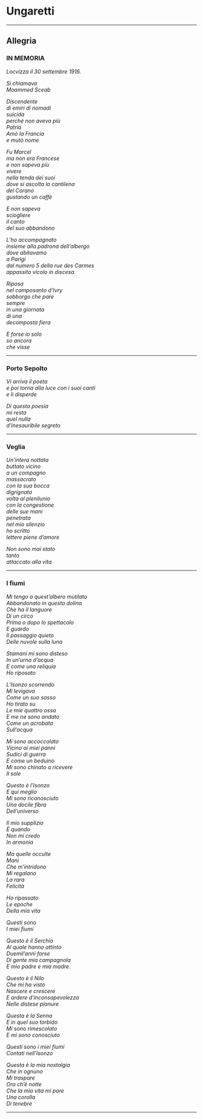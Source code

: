 # Ungaretti
---
## Allegria

### IN MEMORIA
_Locvizza il 30 settembre 1916._

_Si chiamava  
Moammed Sceab_

_Discendente  
di emiri di nomadi  
suicida  
perché non aveva più  
Patria  
Amò la Francia  
e mutò nome_

_Fu Marcel  
ma non era Francese  
e non sapeva più  
vivere  
nella tenda dei suoi  
dove si ascolta la cantilena  
del Corano  
gustando un caffè_

_E non sapeva  
sciogliere  
il canto  
del suo abbandono_

_L’ho accompagnato  
insieme alla padrona dell’albergo  
dove abitavamo  
a Parigi  
dal numero 5 della rue des Carmes  
appassito vicolo in discesa._

_Riposa  
nel camposanto d’Ivry  
sobborgo che pare  
sempre  
in una giornata  
di una  
decomposta fiera_

_E forse io solo  
so ancora  
che visse_

---
### Porto Sepolto
_Vi arriva il poeta  
e poi torna alla luce con i suoi canti  
e li disperde_

_Di questa poesia  
mi resta  
quel nulla  
d’inesauribile segreto_

---
### Veglia
_Un’intera nottata  
buttato vicino  
a un compagno  
massacrato  
con la sua bocca  
digrignata  
volta al plenilunio  
con la congestione  
delle sue mani  
penetrata  
nel mio silenzio  
ho scritto  
lettere piene d’amore_

_Non sono mai stato  
tanto  
attaccato alla vita_

---
### I fiumi
_Mi tengo a quest’albero mutilato  
Abbandonato in questa dolina  
Che ha il languore  
Di un circo  
Prima o dopo lo spettacolo  
E guardo  
Il passaggio quieto  
Delle nuvole sulla luna_

_Stamani mi sono disteso  
In un’urna d’acqua  
E come una reliquia  
Ho riposato_

_L’Isonzo scorrendo  
Mi levigava  
Come un suo sasso  
Ho tirato su  
Le mie quattro ossa  
E me ne sono andato  
Come un acrobata  
Sull’acqua_

_Mi sono accoccolato  
Vicino ai miei panni  
Sudici di guerra  
E come un beduino  
Mi sono chinato a ricevere  
Il sole_

_Questo è l’Isonzo  
E qui meglio  
Mi sono riconosciuto  
Una docile fibra  
Dell’universo_

_Il mio supplizio  
È quando  
Non mi credo  
In armonia_

_Ma quelle occulte  
Mani  
Che m’intridono  
Mi regalano  
La rara  
Felicità_

_Ho ripassato  
Le epoche  
Della mia vita_

_Questi sono  
I miei fiumi_

_Questo è il Serchio  
Al quale hanno attinto  
Duemil’anni forse  
Di gente mia campagnola  
E mio padre e mia madre._

_Questo è il Nilo  
Che mi ha visto  
Nascere e crescere  
E ardere d’inconsapevolezza  
Nelle distese pianure_

_Questa è la Senna  
E in quel suo torbido  
Mi sono rimescolato  
E mi sono conosciuto_

_Questi sono i miei fiumi  
Contati nell’Isonzo_

_Questa è la mia nostalgia  
Che in ognuno  
Mi traspare  
Ora ch’è notte  
Che la mia vita mi pare  
Una corolla  
Di tenebre_

---

